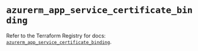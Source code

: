 # `azurerm_app_service_certificate_binding`

Refer to the Terraform Registry for docs: [`azurerm_app_service_certificate_binding`](https://registry.terraform.io/providers/hashicorp/azurerm/3.93.0/docs/resources/app_service_certificate_binding).
